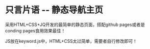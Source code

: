 # 只言片语 -- 静态导航主页

采用HTML+CSS+JQ开发的最简单的静态页面，搭配github pages或者是conding pages食用效果最佳！

JS放在keyword.js中，HTML+CSS太过简单，需要者自行修改即可！
